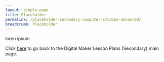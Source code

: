 ```yaml
---
layout: simple-page
title: Placeholder
permalink: /placeholder-secondary-computer-studies-advanced/
breadcrumb: Placeholder
---
```


loren ipsum

Click [here](/in-schools/digital-maker/lesson-ideas-secondary/) to go back to the Digital Maker Lesson Plans (Secondary) main page.
